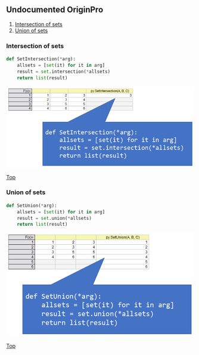 ## Undocumented OriginPro
1. [Intersection of sets](#Intersection-of-sets)
1. [Union of sets](#Union-of-sets)

### Intersection of sets
```python
def SetIntersection(*arg):
    allsets = [set(it) for it in arg]
    result = set.intersection(*allsets)
    return list(result)
```
![intersection_of_sets](images/intersection_of_sets.png)

[Top](#undocumented-originpro)

### Union of sets
```python
def SetUnion(*arg):
    allsets = [set(it) for it in arg]
    result = set.union(*allsets)
    return list(result)
```
![union_of_sets](images/union_of_sets.png)

[Top](#undocumented-originpro)
